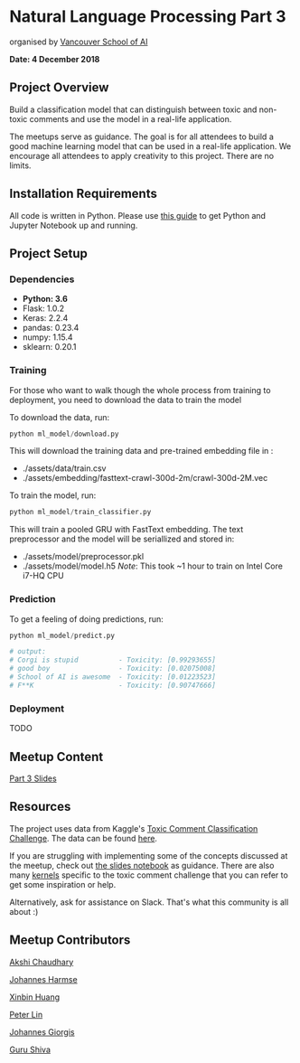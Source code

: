 # Natural Language Processing Part 3

organised by [Vancouver School of AI](https://www.meetup.com/Vancouver-School-of-AI/)

**Date: 4 December 2018**

## Project Overview

Build a classification model that can distinguish between toxic and non-toxic comments and use the model in a real-life application.

The meetups serve as guidance. The goal is for all attendees to build a good machine learning model that can be used in a real-life application. We encourage all attendees to apply creativity to this project. There are no limits.

## Installation Requirements

All code is written in Python. Please use [this guide](http://nbviewer.jupyter.org/github/johannesgiorgis/school_of_ai_vancouver/blob/master/intro_to_data_science_tools/01_introduction_to_conda_and_jupyter_notebooks.ipynb) to get Python and Jupyter Notebook up and running.

## Project Setup
### Dependencies

- **Python: 3.6**
- Flask: 1.0.2
- Keras: 2.2.4
- pandas: 0.23.4
- numpy: 1.15.4
- sklearn: 0.20.1

### Training 

For those who want to walk though the whole process from training to deployment, you need to download the data to train the model

To download the data, run:
```python
python ml_model/download.py
```
This will download the training data and pre-trained embedding file in :
  - ./assets/data/train.csv
  - ./assets/embedding/fasttext-crawl-300d-2m/crawl-300d-2M.vec
  
To train the model, run:
```python
python ml_model/train_classifier.py
```
This will train a pooled GRU with FastText embedding. The text preprocessor and the model will be seriallized and stored in:
  - ./assets/model/preprocessor.pkl
  - ./assets/model/model.h5
*Note*: This took ~1 hour to train on Intel Core i7-HQ CPU

### Prediction
To get a feeling of doing predictions, run:
```python
python ml_model/predict.py

# output:
# Corgi is stupid          - Toxicity: [0.99293655]
# good boy                 - Toxicity: [0.02075008]
# School of AI is awesome  - Toxicity: [0.01223523]
# F**K                     - Toxicity: [0.90747666]
```

### Deployment
TODO 

## Meetup Content

[Part 3 Slides](https://docs.google.com/presentation/d/1QGz70Qo8ERZBRoFpAb4npl7hvfJM5hhZ2CfIOxjZbBs/edit?usp=sharing)


## Resources

The project uses data from Kaggle's [Toxic Comment Classification Challenge](https://www.kaggle.com/c/jigsaw-toxic-comment-classification-challenge). The data can be found [here](https://www.kaggle.com/c/jigsaw-toxic-comment-classification-challenge/data).

If you are struggling with implementing some of the concepts discussed at the meetup, check out [the slides notebook](https://github.com/SchoolofAI-Vancouver/NLP_Project_2/blob/master/src/slides.ipynb) as guidance. There are also many [kernels](https://www.kaggle.com/c/jigsaw-toxic-comment-classification-challenge/kernels) specific to the toxic comment challenge that you can refer to get some inspiration or help.

Alternatively, ask for assistance on Slack. That's what this community is all about :)


## Meetup Contributors

[Akshi Chaudhary](https://github.com/akshi8)

[Johannes Harmse](https://github.com/johannesharmse)

[Xinbin Huang](https://github.com/xinbinhuang)

[Peter Lin](https://github.com/peter0083)

[Johannes Giorgis](https://github.com/johannesgiorgis)

[Guru Shiva](https://github.com/gurushiva)

